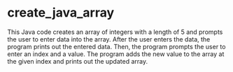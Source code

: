 # create_java_array
This Java code creates an array of integers with a length of 5 and prompts the user to enter data into the array. After the user enters the data, the program prints out the entered data. Then, the program prompts the user to enter an index and a value. The program adds the new value to the array at the given index and prints out the updated array.
